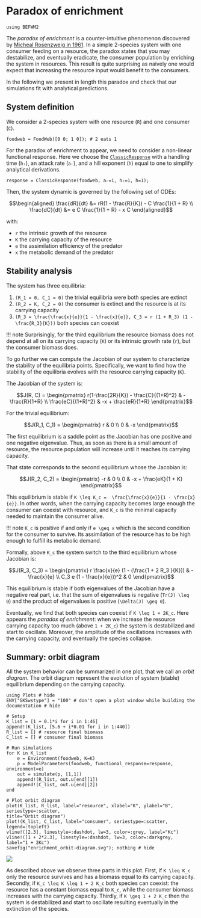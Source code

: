 # Paradox of enrichment

```@setup befwm2
using BEFWM2
```

The *paradox of enrichment* is a counter-intuitive phenomenon discovered by
[Micheal Rosenzweig in 1961](https://www.science.org/doi/10.1126/science.171.3969.385).
In a simple 2-species system with one consumer feeding on a resource,
the paradox states that you may destabilize, and eventually eradicate,
the consumer population by enriching the system in resources.
This result is quite surprising as naively
one would expect that increasing the resource input would benefit to the consumers.

In the following we present in length this paradox
and check that our simulations fit with analytical predictions.

## System definition

We consider a 2-species system with one resource (``R``) and one consumer (``C``).

```@repl befwm2
foodweb = FoodWeb([0 0; 1 0]); # 2 eats 1
```

For the paradox of enrichment to appear,
we need to consider a non-linear functional response.
Here we choose the [`ClassicResponse`](@ref)
with a handling time (`hₜ`), an attack rate (`aᵣ`), and a hill exponent (`h`) equal to one
to simplify analytical derivations.

```@repl befwm2
response = ClassicResponse(foodweb, aᵣ=1, hₜ=1, h=1);
```

Then, the system dynamic is governed by the following set of ODEs:

```math
\begin{aligned}
\frac{dR}{dt} &= rR(1 - \frac{R}{K}) - C \frac{1}{1 + R} \\
\frac{dC}{dt} &= e C \frac{1}{1 + R} - x C
\end{aligned}
```

with:

- ``r`` the intrinsic growth of the resource
- ``K`` the carrying capacity of the resource
- ``e`` the assimilation efficiency of the predator
- ``x`` the metabolic demand of the predator

## Stability analysis

The system has three equilibria:

1. ``(R_1 = 0, C_1 = 0)`` the trivial equilibria were both species are extinct
2. ``(R_2 = K, C_2 = 0)`` the consumer is extinct and the resource is at its carrying capacity
3. ``(R_3 = \frac{\frac{x}{e}}{1 - \frac{x}{e}}, C_3 = r (1 + R_3) (1 - \frac{R_3}{K}))``
    both species can coexist

!!! note
    Surprisingly, for the third equilibrium the resource biomass does not depend at all on
    its carrying capacity (``K``) or its intrinsic growth rate (``r``),
    but the consumer biomass does.


To go further we can compute the Jacobian of our system
to characterize the stability of the equilibria points.
Specifically, we want to find how the stability of the equilibria
evolves with the resource carrying capacity (``K``).

The Jacobian of the system is:

```math
J(R, C) =
\begin{pmatrix}
r(1-\frac{2R}{K}) - \frac{C}{(1+R)^2} & - \frac{R}{1+R} \\
\frac{eC}{(1+R)^2} & -x + \frac{eR}{1+R}
\end{pmatrix}
```

For the trivial equilibrium:

```math
J(R_1, C_1) =
\begin{pmatrix}
r  & 0 \\
0 & -x
\end{pmatrix}
```

The first equilibrium is a saddle point as
the Jacobian has one positive and one negative eigenvalue.
Thus, as soon as there is a small amount of resource,
the resource population will increase until it reaches its carrying capacity.

That state corresponds to the second equilibrium whose the Jacobian is:

```math
J(R_2, C_2) =
\begin{pmatrix}
-r  & 0 \\
0 & -x + \frac{eK}{1 + K}
\end{pmatrix}
```

This equilibrium is stable if ``K \leq K_c =  \frac{\frac{x}{e}}{1 - \frac{x}{e}}``.
In other words, when the carrying capacity becomes large enough
the consumer can coexist with resource,
and ``K_c`` is the minimal capacity needed to maintain the consumer alive.

!!! note
    ``K_c`` is positive if and only if ``e \geq x``
    which is the second condition for the consumer to survive.
    Its assimilation of the resource has to be high enough to fulfill its metabolic demand.

Formally, above ``K_c`` the system switch to the third equilibrium whose Jacobian is:

```math
J(R_3, C_3) =
\begin{pmatrix}
r \frac{x}{e} (1 - (\frac{1 + 2 R_3 }{K})) & - \frac{x}{e} \\
C_3 e (1 - \frac{x}{e}))^2 & 0
\end{pmatrix}
```

This equilibrium is stable if both eigenvalues of the Jacobian have a negative real part,
i.e. that the sum of eigenvalues is negative (``Tr(J) \leq 0``)
and the product of eigenvalues is positive (``\Delta(J) \geq 0``).

Eventually, we find that both species can coexist if
``K \leq 1 + 2K_c``.
Here appears the *paradox of enrichment*:
when we increase the resource carrying capacity too much (above ``1 + 2K_c``)
the system is destabilized and start to oscillate.
Moreover, the amplitude of the oscillations increases with the carrying capacity,
and eventually the species collapse.

## Summary: orbit diagram

All the system behavior can be summarized in one plot, that we call an *orbit diagram*.
The orbit diagram represent the evolution of system (stable) equilibrium
depending on the carrying capacity.


```@example befwm2
using Plots # hide
ENV["GKSwstype"] = "100" # don't open a plot window while building the documentation # hide

# Setup
K_list = [1 + 0.1*i for i in 1:46]
append!(K_list, [5.6 + i*0.01 for i in 1:440])
R_list = [] # resource final biomass
C_list = [] # consumer final biomass

# Run simulations
for K in K_list
    e = Environment(foodweb, K=K)
    p = ModelParameters(foodweb, functional_response=response, environment=e)
    out = simulate(p, [1,1])
    append!(R_list, out.u[end][1])
    append!(C_list, out.u[end][2])
end

# Plot orbit diagram
plot(K_list, R_list, label="resource", xlabel="K", ylabel="B", seriestype=:scatter,
title="Orbit diagram")
plot!(K_list, C_list, label="consumer", seriestype=:scatter, legend=:topleft)
vline!([2.3], linestyle=:dashdot, lw=3, color=:grey, label="Kc")
vline!([1 + 2*2.3], linestyle=:dashdot, lw=3, color=:darkgrey, label="1 + 2Kc")
savefig("enrichment_orbit-diagram.svg"); nothing # hide
```

![](enrichment_orbit-diagram.svg)

As described above we observe three parts in this plot.
First, if ``K \leq K_c`` only the resource survives
and has a biomass equal to its carrying capacity.
Secondly, if ``K_c \leq K \leq 1 + 2 K_c`` both species can coexist:
the resource has a constant biomass equal to ``K_c``,
while the consumer biomass increases with the carrying capacity.
Thirdly, if ``K \geq 1 + 2 K_c`` then the system is destabilized and start to oscillate
resulting eventually in the extinction of the species.
